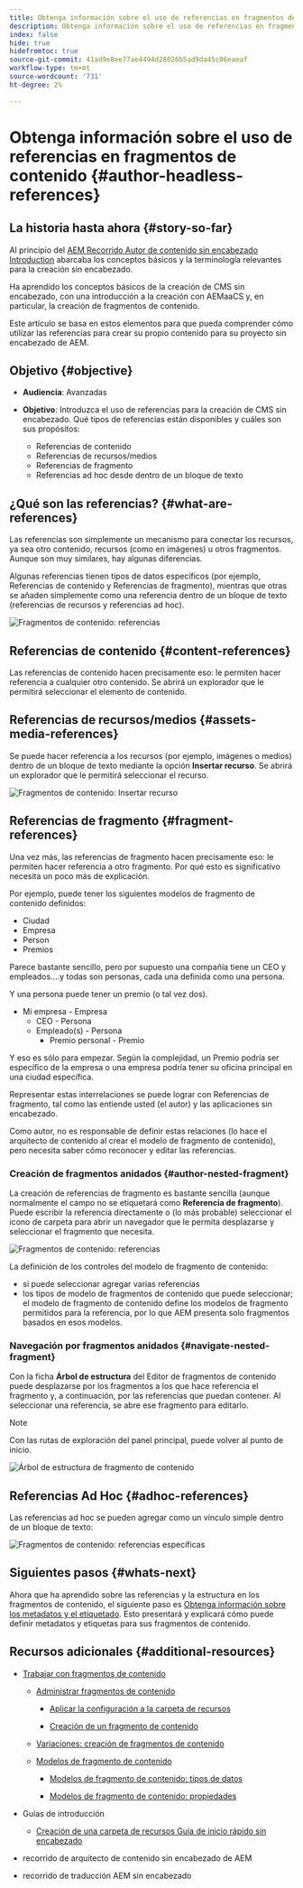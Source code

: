 ```yaml
---
title: Obtenga información sobre el uso de referencias en fragmentos de contenido
description: Obtenga información sobre el uso de referencias en fragmentos de contenido para contenido, otros fragmentos y otros recursos (medios). Introduzca la necesidad y la mecánica de los fragmentos anidados para la creación de CMS sin encabezado.
index: false
hide: true
hidefromtoc: true
source-git-commit: 41ad9e8ee77ae4494d28026b5ad9da45c06eaeaf
workflow-type: tm+mt
source-wordcount: '731'
ht-degree: 2%

---
```



# Obtenga información sobre el uso de referencias en fragmentos de contenido {#author-headless-references}

## La historia hasta ahora {#story-so-far}

Al principio del [AEM Recorrido Autor de contenido sin encabezado](overview.md) [Introduction](introduction.md) abarcaba los conceptos básicos y la terminología relevantes para la creación sin encabezado.

Ha aprendido los conceptos básicos de la creación de CMS sin encabezado, con una introducción a la creación con AEMaaCS y, en particular, la creación de fragmentos de contenido.

Este artículo se basa en estos elementos para que pueda comprender cómo utilizar las referencias para crear su propio contenido para su proyecto sin encabezado de AEM.

## Objetivo {#objective}

* **Audiencia**: Avanzadas
* **Objetivo**: Introduzca el uso de referencias para la creación de CMS sin encabezado. Qué tipos de referencias están disponibles y cuáles son sus propósitos:

   * Referencias de contenido
   * Referencias de recursos/medios
   * Referencias de fragmento
   * Referencias ad hoc desde dentro de un bloque de texto

## ¿Qué son las referencias? {#what-are-references}

Las referencias son simplemente un mecanismo para conectar los recursos, ya sea otro contenido, recursos (como en imágenes) u otros fragmentos. Aunque son muy similares, hay algunas diferencias.

Algunas referencias tienen tipos de datos específicos (por ejemplo, Referencias de contenido y Referencias de fragmento), mientras que otras se añaden simplemente como una referencia dentro de un bloque de texto (referencias de recursos y referencias ad hoc).

![Fragmentos de contenido: referencias](/help/journey-headless/author/assets/headless-journey-author-references-01.png)

## Referencias de contenido {#content-references}

Las referencias de contenido hacen precisamente eso: le permiten hacer referencia a cualquier otro contenido. Se abrirá un explorador que le permitirá seleccionar el elemento de contenido.

## Referencias de recursos/medios {#assets-media-references}

Se puede hacer referencia a los recursos (por ejemplo, imágenes o medios) dentro de un bloque de texto mediante la opción **Insertar recurso**. Se abrirá un explorador que le permitirá seleccionar el recurso.

![Fragmentos de contenido: Insertar recurso](/help/journey-headless/author/assets/headless-journey-author-references-02.png)

## Referencias de fragmento {#fragment-references}

Una vez más, las referencias de fragmento hacen precisamente eso: le permiten hacer referencia a otro fragmento. Por qué esto es significativo necesita un poco más de explicación.

Por ejemplo, puede tener los siguientes modelos de fragmento de contenido definidos:

* Ciudad
* Empresa
* Person
* Premios

Parece bastante sencillo, pero por supuesto una compañía tiene un CEO y empleados....y todas son personas, cada una definida como una persona.

Y una persona puede tener un premio (o tal vez dos).

* Mi empresa - Empresa
   * CEO - Persona
   * Empleado(s) - Persona
      * Premio personal - Premio

Y eso es sólo para empezar. Según la complejidad, un Premio podría ser específico de la empresa o una empresa podría tener su oficina principal en una ciudad específica.

Representar estas interrelaciones se puede lograr con Referencias de fragmento, tal como las entiende usted (el autor) y las aplicaciones sin encabezado.

Como autor, no es responsable de definir estas relaciones (lo hace el arquitecto de contenido al crear el modelo de fragmento de contenido), pero necesita saber cómo reconocer y editar las referencias.

<!--
![Content Modeling with Content Fragments](/help/journey-headless/developer/assets/headless-modeling-01.png "Content Modeling with Content Fragments")
-->

### Creación de fragmentos anidados {#author-nested-fragment}

La creación de referencias de fragmento es bastante sencilla (aunque normalmente el campo no se etiquetará como **Referencia de fragmento**). Puede escribir la referencia directamente o (lo más probable) seleccionar el icono de carpeta para abrir un navegador que le permita desplazarse y seleccionar el fragmento que necesita.

![Fragmentos de contenido: referencias](/help/journey-headless/author/assets/headless-journey-author-references-03.png)

La definición de los controles del modelo de fragmento de contenido:

* si puede seleccionar agregar varias referencias
* los tipos de modelo de fragmentos de contenido que puede seleccionar; el modelo de fragmento de contenido define los modelos de fragmento permitidos para la referencia, por lo que AEM presenta solo fragmentos basados en esos modelos.

### Navegación por fragmentos anidados {#navigate-nested-fragment}

Con la ficha **Árbol de estructura** del Editor de fragmentos de contenido puede desplazarse por los fragmentos a los que hace referencia el fragmento y, a continuación, por las referencias que puedan contener. Al seleccionar una referencia, se abre ese fragmento para editarlo.

>[!NOTE]
>
>Con las rutas de exploración del panel principal, puede volver al punto de inicio.

![Árbol de estructura de fragmento de contenido](/help/assets/content-fragments/assets/cfm-structuretree-02.png)

## Referencias Ad Hoc {#adhoc-references}

Las referencias ad hoc se pueden agregar como un vínculo simple dentro de un bloque de texto:

![Fragmentos de contenido: referencias específicas](/help/journey-headless/author/assets/headless-journey-author-references-04.png)

## Siguientes pasos {#whats-next}

Ahora que ha aprendido sobre las referencias y la estructura en los fragmentos de contenido, el siguiente paso es [Obtenga información sobre los metadatos y el etiquetado](metadata-tagging.md). Esto presentará y explicará cómo puede definir metadatos y etiquetas para sus fragmentos de contenido.

## Recursos adicionales {#additional-resources}

* [Trabajar con fragmentos de contenido](/help/assets/content-fragments/content-fragments.md)

   * [Administrar fragmentos de contenido](/help/assets/content-fragments/content-fragments-managing.md)

      * [Aplicar la configuración a la carpeta de recursos](/help/assets/content-fragments/content-fragments-configuration-browser.md#apply-the-configuration-to-your-assets-folder)

      * [Creación de un fragmento de contenido](/help/assets/content-fragments/content-fragments-managing.md#creating-a-content-fragment)
   * [Variaciones: creación de fragmentos de contenido](/help/assets/content-fragments/content-fragments-variations.md)

   * [Modelos de fragmento de contenido](/help/assets/content-fragments/content-fragments-models.md)

      * [Modelos de fragmento de contenido: tipos de datos](/help/assets/content-fragments/content-fragments-models.md#data-types)

      * [Modelos de fragmento de contenido: propiedades](/help/assets/content-fragments/content-fragments-models.md#properties)


* Guías de introducción
   * [Creación de una carpeta de recursos Guía de inicio rápido sin encabezado](/help/implementing/developing/headless/getting-started/create-assets-folder.md)

* recorrido de arquitecto de contenido sin encabezado de AEM

* recorrido de traducción AEM sin encabezado